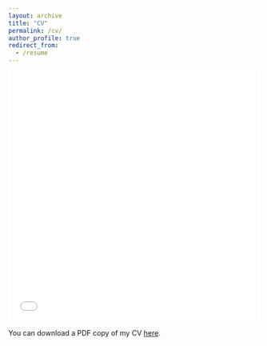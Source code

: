 ```yaml
---
layout: archive
title: "CV"
permalink: /cv/
author_profile: true
redirect_from:
  - /resume
---
```


<iframe src="/files/Li,Tianchang-Resume-all-1213.pdf" width="100%" height="500" frameborder="no" border="0" marginwidth="0" marginheight="0"></iframe>

You can download a PDF copy of my CV [here](/files/Li,Tianchang-Resume-all-1213.pdf).
